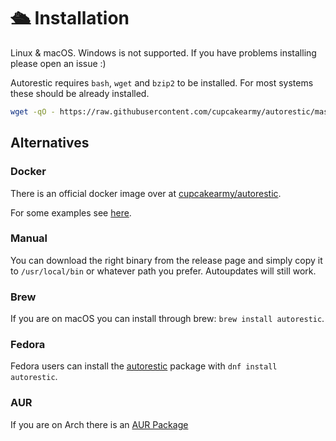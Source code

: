 # 🛳 Installation

Linux & macOS. Windows is not supported. If you have problems installing please open an issue :)

Autorestic requires `bash`, `wget` and `bzip2` to be installed. For most systems these should be already installed.

```bash
wget -qO - https://raw.githubusercontent.com/cupcakearmy/autorestic/master/install.sh | bash
```

## Alternatives

### Docker

There is an official docker image over at [cupcakearmy/autorestic](https://hub.docker.com/r/cupcakearmy/autorestic).

For some examples see [here](/docker).

### Manual

You can download the right binary from the release page and simply copy it to `/usr/local/bin` or whatever path you prefer. Autoupdates will still work.

### Brew

If you are on macOS you can install through brew: `brew install autorestic`.

### Fedora

Fedora users can install the [autorestic](https://src.fedoraproject.org/rpms/autorestic/) package with `dnf install autorestic`.

### AUR

If you are on Arch there is an [AUR Package](https://aur.archlinux.org/packages/autorestic-bin/)
